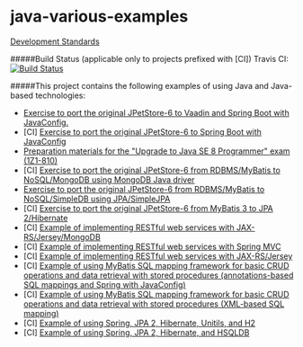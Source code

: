 java-various-examples
=====================

[Development Standards](https://github.com/igor-baiborodine/java-various-examples/blob/master/development-standards.md)

#####Build Status (applicable only to projects prefixed with \[CI\])
Travis CI: [![Build
Status](https://travis-ci.org/igor-baiborodine/java-various-examples.svg?branch=master)](https://travis-ci.org/igor-baiborodine/java-various-examples)

#####This project contains the following examples of using Java and Java-based technologies:
* [Exercise to port the original JPetStore-6 to Vaadin and Spring Boot with JavaConfig.](https://github.com/igor-baiborodine/jpetstore-6-vaadin-spring-boot)
* \[CI\] [Exercise to port the original JPetStore-6 to Spring Boot with JavaConfig](/jpetstore-6-spring-boot)
* [Preparation materials for the "Upgrade to Java SE 8 Programmer" exam \(1Z1-810\)](/ocp-upgrade-java8)
* \[CI\] [Exercise to port the original JPetStore-6 from RDBMS/MyBatis to NoSQL/MongoDB using MongoDB Java driver](/jpetstore-6-mongodb)
* [Exercise to port the original JPetStore-6 from RDBMS/MyBatis to NoSQL/SimpleDB using JPA/SimpleJPA](/jpetstore-6-simplejpa)
* \[CI\] [Exercise to port the original JPetStore-6 from MyBatis 3 to JPA 2/Hibernate](/jpetstore-6-jpa)
* \[CI\] [Example of implementing RESTful web services with JAX-RS/Jersey/MongoDB](/rest-webapp-jersey-mongo-example)
* \[CI\] [Example of implementing RESTful web services with Spring MVC](/rest-webapp-spring-mvc-example)
* \[CI\] [Example of implementing RESTful web services with JAX-RS/Jersey](/rest-webapp-jersey-example)
* \[CI\] [Example of using MyBatis SQL mapping framework for basic CRUD operations and data retrieval with stored procedures (annotations-based SQL mappings and Spring with JavaConfig)](/mybatis-annotations-spring-example)
* \[CI\] [Example of using MyBatis SQL mapping framework for basic CRUD operations and data retrieval with stored procedures (XML-based SQL mapping)](/mybatis-xml-example)
* \[CI\] [Example of using Spring, JPA 2, Hibernate, Unitils, and H2](/spring-jpa-unitils-example)
* \[CI\] [Example of using Spring, JPA 2, Hibernate, and HSQLDB](/spring-jpa-hsqldb-example)
